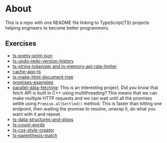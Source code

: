 # About
This is a repo with one README file linking to TypeScript(TS) projects helping engineers to become better programmers.

## Exercises
- [ts-pretty-print-json](https://github.com/NadiaIdris/ts-pretty-print-json)
- [ts-undo-redo-version-history](https://github.com/NadiaIdris/ts-undo-redo-version-history)
- [ts-string-tokenizer and in-memory-api-rate-limiter](https://github.com/NadiaIdris/ts-string-tokenizer)
- [cache-app-ts](https://github.com/NadiaIdris/cache-app-ts)
- [ts-make-html-document-tree](https://github.com/NadiaIdris/ts-make-html-document-tree)
- [promises-examples](https://github.com/NadiaIdris/promises-examples)
- [parallel-data-fetching](https://github.com/NadiaIdris/parallel-data-fetching): This is an interesting project. Did you know that fetch API is built in C++ using multithreading? This means that we can make multiple HTTP requests and we can wait until all the promises settle using `Promise.allSettled()` method. This is faster than hitting one endpoint, then waiting the promise to resolve, unwrap it, do what you want with it and repeat.  
- [ts-data-structures-and-algos](https://github.com/NadiaIdris/ts-data-structures-and-algos)
- [ts-count-words](https://github.com/NadiaIdris/ts-count-words)
- [ts-css-style-creator](https://github.com/NadiaIdris/ts-css-style-creator)
- [ts-parenthesis-match](https://github.com/NadiaIdris/ts-parenthesis-match)